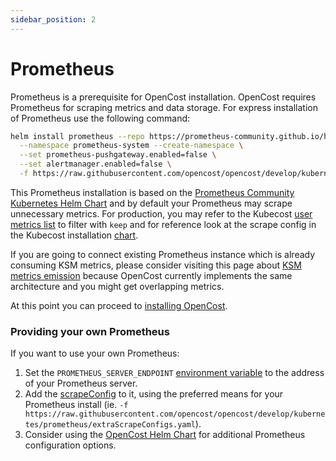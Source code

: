 ```yaml
---
sidebar_position: 2
---
```

# Prometheus

Prometheus is a prerequisite for OpenCost installation. OpenCost requires Prometheus for scraping metrics and data storage. For express installation of Prometheus use the following command:

```sh
helm install prometheus --repo https://prometheus-community.github.io/helm-charts prometheus \
  --namespace prometheus-system --create-namespace \
  --set prometheus-pushgateway.enabled=false \
  --set alertmanager.enabled=false \
  -f https://raw.githubusercontent.com/opencost/opencost/develop/kubernetes/prometheus/extraScrapeConfigs.yaml
```

This Prometheus installation is based on the [Prometheus Community Kubernetes Helm Chart](https://prometheus-community.github.io/helm-charts) and by default your Prometheus may scrape unnecessary metrics. For production, you may refer to the Kubecost [user metrics list](https://docs.kubecost.com/architecture/user-metrics) to filter with `keep` and for reference look at the scrape config in the Kubecost installation [chart](https://github.com/kubecost/cost-analyzer-helm-chart/blob/v1.98/cost-analyzer/charts/prometheus/values.yaml#L1208).

If you are going to connect existing Prometheus instance which is already consuming KSM metrics, please consider visiting this page about [KSM metrics emission](https://docs.kubecost.com/architecture/ksm-metrics) because OpenCost currently implements the same architecture and you might get overlapping metrics.

At this point you can proceed to [installing OpenCost](install#install-opencost).

### Providing your own Prometheus

If you want to use your own Prometheus:
 1. Set the `PROMETHEUS_SERVER_ENDPOINT` [environment variable](https://github.com/opencost/opencost/blob/eadd55d5fcee528547492df4baf29497dc019470/kubernetes/opencost.yaml#L154) to the address of your Prometheus server.
 2. Add the [scrapeConfig](https://raw.githubusercontent.com/opencost/opencost/develop/kubernetes/prometheus/extraScrapeConfigs.yaml) to it, using the preferred means for your Prometheus install (ie. ```-f https://raw.githubusercontent.com/opencost/opencost/develop/kubernetes/prometheus/extraScrapeConfigs.yaml```).
 3. Consider using the [OpenCost Helm Chart](https://github.com/opencost/opencost-helm-chart) for additional Prometheus configuration options.
